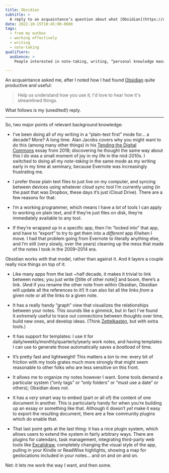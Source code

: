 ```yaml
---
title: Obsidian
subtitle: >
  A reply to an acquaintance’s question about what [Obsidian](https://obsidian.md) is doing for me.
date: 2022-10-15T10:45:00-0600
tags:
  - from my outbox
  - working effectively
  - writing
  - note-taking
qualifiers:
  audience: >
    People interested in note-taking, writing, “personal knowledge management,” and the use of tools in that space.

---
```


An acquaintance asked me, after I noted how I had found [Obsidian](https://obsidian.md) quite productive and useful:

> Help us understand how you use it; I'd love to hear how it's streamlined things.

What follows is my (unedited!) reply.

---

So, two major points of relevant background knowledge:

- I’ve been doing all of my writing in a “plain-text first” mode for… a decade? More? A long time. Alan Jacobs covers why you might want to do this (among many other things) in his [Tending the Digital Commons](http://ayjay.org/Tending.pdf) essay from 2018; discovering he thought the same way about this I do was a small moment of joy in my life in the mid-2010s. I switched to doing all my *note-taking* in the same mode as my writing early in my time at seminary, because Evernote was increasingly frustrating me.

- I prefer those plain text files to just live on my computer, and syncing between devices using whatever cloud sync tool I’m currently using (in the past that was Dropbox, these days it’s just iCloud Drive). There are a few reasons for that:

- I’m a working programmer, which means I have a *lot* of tools I can apply to working on plain text, and if they’re just files on disk, they’re immediately available to any tool.

- If they’re wrapped up in a specific app, then I’m “locked into” that app, and have to “export” to try to get them into a *different* app if/when I move. I had that problem going from Evernote to literally anything else, and I’m still (very slowly, over the years) cleaning up the mess that made of the notes I took in the 2009–2014 era.

Obsidian works *with* that model, rather than against it. And it layers a couple really nice things on top of it:

- Like many apps from the last ~half decade, it makes it trivial to link between notes; you just write [[title of other note]] and boom, there’s a link. (And if you rename the other note from within Obsidian, Obsidian will update all the references to it!) It can also list all the links *from* a given note or all the links *to* a given note.

- It has a really handy “graph” view that visualizes the relationships between your notes. This sounds like a gimmick, but in fact I’ve found it *extremely* useful to trace out connections between thoughts over time, build new ones, and develop ideas. (Think [Zettelkasten](https://v4.chriskrycho.com/2019/what-is-a-zettelkasten.html), but with extra tools.)

- It has support for templates: I use it for daily/weekly/monthly/quarterly/yearly work notes, and having templates I can use to generate those automatically saves a *boatload* of time.

- It’s pretty fast and lightweight! This matters a *ton* to me: every bit of friction with my tools grates much more strongly that might seem reasonable to other folks who are less sensitive on this front.

- It allows me to organize my notes however I want. Some tools demand a particular system (“only tags” or “only folders” or “must use a date” or others); Obsidian does not.

- It has a *very* smart way to embed (part or all of) the content of one document in another. This is particularly handy for when you’re building up an essay or something like that. Although it doesn’t *yet* make it easy to export the resulting document, there are a few community plugins which *do* enable that.

- That last point gets at the last thing: it has a nice plugin system, which allows users to extend the system in fairly arbitrary ways. There are plugins for calendars, task management, integrating third-party web tools like [Excalidraw](https://excalidraw.com/), completely changing the visual style of the app, pulling in your Kindle or ReadWise highlights, showing a map for geolocations included in your notes… and on and on and on.


Net: it lets me work the way I want, and then some.